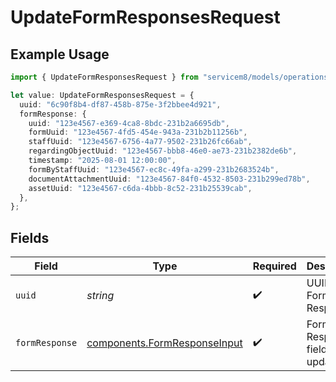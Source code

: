 # UpdateFormResponsesRequest

## Example Usage

```typescript
import { UpdateFormResponsesRequest } from "servicem8/models/operations";

let value: UpdateFormResponsesRequest = {
  uuid: "6c90f8b4-df87-458b-875e-3f2bbee4d921",
  formResponse: {
    uuid: "123e4567-e369-4ca8-8bdc-231b2a6695db",
    formUuid: "123e4567-4fd5-454e-943a-231b2b11256b",
    staffUuid: "123e4567-6756-4a77-9502-231b26fc66ab",
    regardingObjectUuid: "123e4567-bbb8-46e0-ae73-231b2382de6b",
    timestamp: "2025-08-01 12:00:00",
    formByStaffUuid: "123e4567-ec8c-49fa-a299-231b2683524b",
    documentAttachmentUuid: "123e4567-84f0-4532-8503-231b299ed78b",
    assetUuid: "123e4567-c6da-4bbb-8c52-231b25539cab",
  },
};
```

## Fields

| Field                                                                        | Type                                                                         | Required                                                                     | Description                                                                  |
| ---------------------------------------------------------------------------- | ---------------------------------------------------------------------------- | ---------------------------------------------------------------------------- | ---------------------------------------------------------------------------- |
| `uuid`                                                                       | *string*                                                                     | :heavy_check_mark:                                                           | UUID of the Form Response                                                    |
| `formResponse`                                                               | [components.FormResponseInput](../../models/components/formresponseinput.md) | :heavy_check_mark:                                                           | Form Response fields to update                                               |